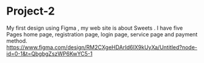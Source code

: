 # Project-2
My first design using Figma , my web site is about Sweets . I have five Pages home page, registration page, login page, service page and payment method.
https://www.figma.com/design/RM2CXgeHDArId6IX9kUyXa/Untitled?node-id=0-1&t=QbgbgZszWP6KwYC5-1
